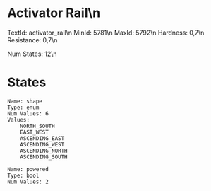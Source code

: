 # Activator Rail\n
TextId: activator_rail\n
MinId: 5781\n
MaxId: 5792\n
Hardness: 0,7\n
Resistance: 0,7\n

Num States: 12\n
# States
```
Name: shape
Type: enum
Num Values: 6
Values:
    NORTH_SOUTH
    EAST_WEST
    ASCENDING_EAST
    ASCENDING_WEST
    ASCENDING_NORTH
    ASCENDING_SOUTH

Name: powered
Type: bool
Num Values: 2
```